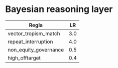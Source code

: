 ﻿# Bayesian reasoning layer

| Regla                    | LR |
|--------------------------|----|
| vector_tropism_match     | 3.0 |
| repeat_interruption      | 4.0 |
| non_equity_governance    | 0.5 |
| high_offtarget           | 0.4 |
